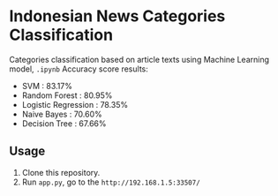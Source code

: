 # Indonesian News Categories Classification
Categories classification based on article texts using Machine Learning model, `.ipynb` Accuracy score results:
- SVM : 83.17%
- Random Forest : 80.95%
- Logistic Regression : 78.35%
- Naive Bayes : 70.60%
- Decision Tree : 67.66%

## Usage
1. Clone this repository.
2. Run `app.py`, go to the `http://192.168.1.5:33507/`
